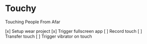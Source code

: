 # Touchy
Touching People From Afar


[x] Setup wear project
[x] Trigger fullscreen app
[ ] Record touch
[ ] Transfer touch 
[ ] Trigger vibrator on touch
